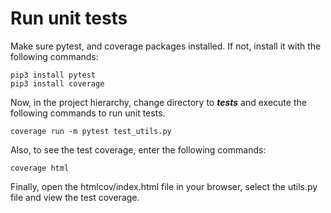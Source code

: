 # Run unit tests

Make sure pytest, and coverage packages installed. If not, install it with the following commands:

```
pip3 install pytest
pip3 install coverage
```

Now, in the project hierarchy, change directory to ***tests*** and execute the following commands to run unit tests.

```
coverage run -m pytest test_utils.py
```

Also, to see the test coverage, enter the following commands:

```
coverage html
```

Finally, open the htmlcov/index.html file in your browser, select the utils.py file and view the test coverage.

